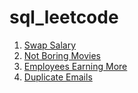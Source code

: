 # sql_leetcode
1. [Swap Salary](https://github.com/marszos/sql_leetcode/blob/08e8ac4a1985bd3818342a191a7950c23ac35c02/Swap_Salary.sql)
2. [Not Boring Movies](https://github.com/marszos/sql_leetcode/blob/41928871f9cb876b0a40c0be5fe4fc11b2bb715c/Not_Boring_Movies.sql)
3. [Employees Earning More](https://github.com/marszos/sql_leetcode/blob/083ea22b546f944fa1256b17b4c9e43626a8d5a6/Employees_Managers.sql)
4. [Duplicate Emails](https://github.com/marszos/sql_leetcode/blob/3c9ab6b10fec220370431ef2cf5590243b639531/Duplicate_Emails.sql)
